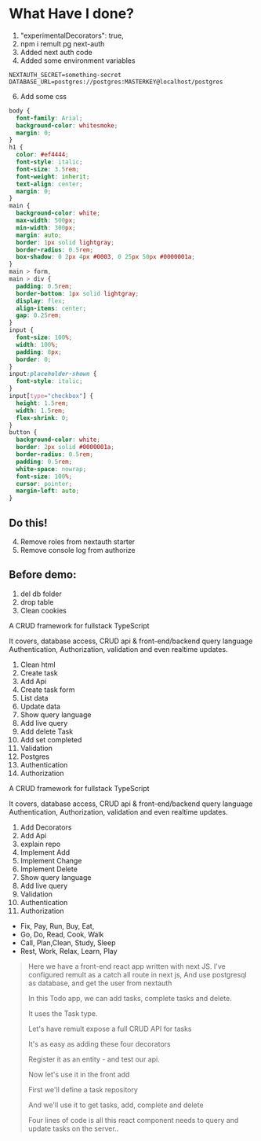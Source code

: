 # What Have I done?

1. "experimentalDecorators": true,
2. npm i remult pg next-auth
3. Added next auth code
4. Added some environment variables

```
NEXTAUTH_SECRET=something-secret
DATABASE_URL=postgres://postgres:MASTERKEY@localhost/postgres
```

6. Add some css

```css
body {
  font-family: Arial;
  background-color: whitesmoke;
  margin: 0;
}
h1 {
  color: #ef4444;
  font-style: italic;
  font-size: 3.5rem;
  font-weight: inherit;
  text-align: center;
  margin: 0;
}
main {
  background-color: white;
  max-width: 500px;
  min-width: 300px;
  margin: auto;
  border: 1px solid lightgray;
  border-radius: 0.5rem;
  box-shadow: 0 2px 4px #0003, 0 25px 50px #0000001a;
}
main > form,
main > div {
  padding: 0.5rem;
  border-bottom: 1px solid lightgray;
  display: flex;
  align-items: center;
  gap: 0.25rem;
}
input {
  font-size: 100%;
  width: 100%;
  padding: 8px;
  border: 0;
}
input:placeholder-shown {
  font-style: italic;
}
input[type="checkbox"] {
  height: 1.5rem;
  width: 1.5rem;
  flex-shrink: 0;
}
button {
  background-color: white;
  border: 2px solid #0000001a;
  border-radius: 0.5rem;
  padding: 0.5rem;
  white-space: nowrap;
  font-size: 100%;
  cursor: pointer;
  margin-left: auto;
}
```

## Do this!

4. Remove roles from nextauth starter
5. Remove console log from authorize


## Before demo:

1. del db folder
2. drop table
3. Clean cookies

A CRUD framework for fullstack TypeScript

It covers, database access, CRUD api & front-end/backend query language
Authentication, Authorization, validation and even realtime updates.

1. Clean html
2. Create task
3. Add Api
4. Create task form
5. List data
6. Update data
7. Show query language
8. Add live query
9. Add delete Task
10. Add set completed
11. Validation
12. Postgres
13. Authentication
14. Authorization

A CRUD framework for fullstack TypeScript

It covers, database access, CRUD api & front-end/backend query language
Authentication, Authorization, validation and even realtime updates.


1.  Add Decorators
2.  Add Api 
3.  explain repo
4.  Implement Add
5.  Implement Change
6.  Implement Delete
7.  Show query language
8.  Add live query
9.  Validation
10. Authentication
11. Authorization

- Fix, Pay, Run, Buy, Eat, 
- Go, Do, Read, Cook, Walk
- Call, Plan,Clean, Study, Sleep
- Rest, Work, Relax, Learn, Play



> Here we have a front-end react app written with next JS.
> I've configured remult as a catch all route in next js, 
> And use postgresql as database, and get the user from nextauth
>
> In this Todo app, we can add tasks, complete tasks and delete.
>
> It uses the Task type. 
>
> Let's have remult expose a full CRUD API for tasks
>
> It's as easy as adding these four decorators
>
> Register it as an entity - and test our api.
>
> Now let's use it in the front add
>
> First we'll define a task repository
> 
> And we'll use it to get tasks, add, complete and delete
> 
> Four lines of code is all this react component needs to query and update tasks on the server..